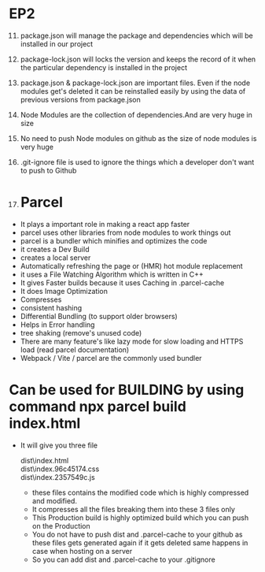 # EP2
11) package.json will manage the package and dependencies which will be installed in our project
12) package-lock.json will locks the version and keeps the record of it when the particular dependency is installed in the project
13) package.json & package-lock.json are important files. Even if the node modules get's deleted it can be reinstalled easily by using the data of previous versions from package.json
14) Node Modules are the collection of dependencies.And  are very huge in size
15) No need to push Node modules on github as the size of node modules is very huge 
16) .git-ignore file is used to ignore the things which a developer don't want to push to Github

21) # Parcel
   - It plays a important role in making a react app faster
   - parcel uses other libraries from node modules to work things out 
   - parcel is a bundler which minifies and optimizes the code  
   - it creates a Dev Build 
   - creates a local server
   - Automatically refreshing the page or (HMR) hot module replacement
   - it uses a File Watching Algorithm which is written in C++
   - It gives Faster builds because it uses Caching in .parcel-cache
   - It does Image Optimization
   - Compresses
   - consistent hashing
   - Differential Bundling (to support older browsers)
   - Helps in Error handling
   - tree shaking (remove's unused code)
   - There are many feature's like lazy mode for slow loading and HTTPS load (read parcel documentation)
   - Webpack / Vite / parcel are the commonly used bundler
 
 # Can be used for BUILDING by using command npx parcel build index.html 
<!-- IF it gives error just remove this ("main": "index.js") line from package json -->
   - It will give you three file 
        
        dist\index.html      
        dist\index.96c45174.css       
        dist\index.2357549c.js 
        
      - these files contains the modified code which is highly compressed and  modified.
      -  It compresses all the files breaking them into these 3 files only 
      -  This Production build is highly optimized build which you can push on the Production

      * You do not have to push dist and .parcel-cache to your github as these files gets generated again if it gets deleted same happens in case when hosting on a server
      *  So you can add dist and .parcel-cache to your .gitignore